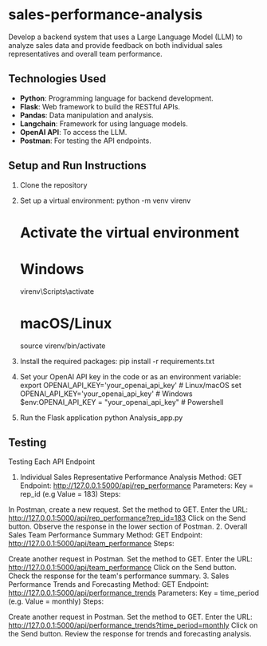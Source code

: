 # sales-performance-analysis
Develop a backend system that uses a Large Language Model (LLM) to analyze sales data and provide feedback on both individual sales representatives and overall team performance.

## Technologies Used
- **Python**: Programming language for backend development.
- **Flask**: Web framework to build the RESTful APIs.
- **Pandas**: Data manipulation and analysis.
- **Langchain**: Framework for using language models.
- **OpenAI API**: To access the LLM.
- **Postman**: For testing the API endpoints.

## Setup and Run Instructions
1. Clone the repository

2. Set up a virtual environment:
   python -m venv virenv
   # Activate the virtual environment
   # Windows
   virenv\Scripts\activate
   # macOS/Linux
   source virenv/bin/activate

3. Install the required packages:
   pip install -r requirements.txt

4. Set your OpenAI API key in the code or as an environment variable:
   export OPENAI_API_KEY='your_openai_api_key'  # Linux/macOS
   set OPENAI_API_KEY='your_openai_api_key'     # Windows
   $env:OPENAI_API_KEY = "your_openai_api_key"  # Powershell

5. Run the Flask application
   python Analysis_app.py

## Testing
Testing Each API Endpoint
1. Individual Sales Representative Performance Analysis
Method: GET
Endpoint: http://127.0.0.1:5000/api/rep_performance
Parameters:
Key = rep_id (e.g Value = 183)
Steps:

In Postman, create a new request.
Set the method to GET.
Enter the URL: http://127.0.0.1:5000/api/rep_performance?rep_id=183
Click on the Send button.
Observe the response in the lower section of Postman.
2. Overall Sales Team Performance Summary
Method: GET
Endpoint: http://127.0.0.1:5000/api/team_performance
Steps:

Create another request in Postman.
Set the method to GET.
Enter the URL: http://127.0.0.1:5000/api/team_performance
Click on the Send button.
Check the response for the team's performance summary.
3. Sales Performance Trends and Forecasting
Method: GET
Endpoint: http://127.0.0.1:5000/api/performance_trends
Parameters:
Key = time_period (e.g. Value = monthly)
Steps:

Create another request in Postman.
Set the method to GET.
Enter the URL: http://127.0.0.1:5000/api/performance_trends?time_period=monthly
Click on the Send button.
Review the response for trends and forecasting analysis.
